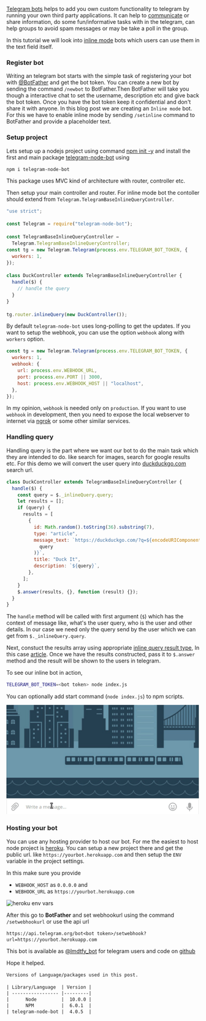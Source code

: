 <!--


---
 'NodeJS : Writing your first telegram bot'
excerpt: 'This post will guide you to create your first inline telegram bot using nodejs'
date: 2018-06-22 00:00:00 IST
updated: 2018-06-22 00:00:00 IST
categories: nodejs
tags: nodejs, telegram, bots
---

-->
<!DOCTYPE html>
<html>

<head>
  <title>basic-git-workflow</title>
  <meta charset="utf-8">
  <meta name="viewport" content="width=device-width, initial-scale=1.0">

  <link rel="stylesheet" href="./css/bootstrap.css">
  <link rel="stylesheet" href="./css/bootstrap.grid.css">
  <link rel="stylesheet" href="./css/bootstrap.min.css">
  <link rel="stylesheet" href="./css/bootstrap-reboot.min.css">
  <link rel="stylesheet" href="./css/bootstrap.css.map">
  <link rel="stylesheet" href="./css/blog-home.css">
  <link rel="stylesheet" href="./css/prism.css">
  <script async defer src="./css/prism.js"></script>
</head>

<body>

[Telegram bots][telegram_bot] helps to add you own custom functionality to telegram by running your own third party applications. It can
help to [communicate][gifs_bot] or share information, do some fun/informative tasks with in the telegram, can help groups to avoid spam messages or may be
take a poll in the group.

In this tutorial we will look into [inline mode][inline_mode] bots which users can use them in the text field itself.

### <a class="anchor" name="register-bot" href="#register-bot"><i class="anchor-icon"></i></a>Register bot

Writing an telegram bot starts with the simple task of registering your bot with [@BotFather][bot_father] and get the bot token.
You can create a new bot by sending the command `/newbot` to BotFather.Then BotFather will take you though a interactive chat
to set the username, description etc and give back the bot token. Once you have the bot token keep it confidential and don't share it with anyone.
In this blog post we are creating an `Inline mode` bot. For this we have to enable inline mode by sending `/setinline` command to BotFather and provide a placeholder text.

### <a class="anchor" name="setup-project" href="#setup-project"><i class="anchor-icon"></i></a>Setup project

Lets setup up a nodejs project using command [npm init -y][npm_init_y]
and install the first and main package [telegram-node-bot][telegram-node-bot] using

```
npm i telegram-node-bot
```

This package uses MVC kind of architecture with router, controller etc.

Then setup your main controller and router. For inline mode bot the contoller should extend from `Telegram.TelegramBaseInlineQueryController`.

```js
"use strict";

const Telegram = require("telegram-node-bot");

const TelegramBaseInlineQueryController =
  Telegram.TelegramBaseInlineQueryController;
const tg = new Telegram.Telegram(process.env.TELEGRAM_BOT_TOKEN, {
  workers: 1,
});

class DuckController extends TelegramBaseInlineQueryController {
  handle($) {
    // handle the query
  }
}

tg.router.inlineQuery(new DuckController());
```

By default `telegram-node-bot` uses long-polling to get the updates. If you want to setup the webhook, you can use the option `webhook` along with `workers` option.

```js
const tg = new Telegram.Telegram(process.env.TELEGRAM_BOT_TOKEN, {
  workers: 1,
  webhook: {
    url: process.env.WEBHOOK_URL,
    port: process.env.PORT || 3000,
    host: process.env.WEBHOOK_HOST || "localhost",
  },
});
```

In my opinion, `webhook` is needed only on `production`. If you want to use `webhook` in development, then you need to expose the local webserver to internet via [ngrok][ngrok] or some other similar services.

### <a class="anchor" name="handling-query" href="#handling-query"><i class="anchor-icon"></i></a>Handling query

Handling query is the part where we want our bot to do the main task which they are intended to do. like search for images, search for google results etc.
For this demo we will convert the user query into [duckduckgo.com][duck] search url.

```js
class DuckController extends TelegramBaseInlineQueryController {
  handle($) {
    const query = $._inlineQuery.query;
    let results = [];
    if (query) {
      results = [
        {
          id: Math.random().toString(36).substring(7),
          type: "article",
          message_text: `https://duckduckgo.com/?q=${encodeURIComponent(
            query
          )}`,
          title: "Duck It",
          description: `${query}`,
        },
      ];
    }
    $.answer(results, {}, function (result) {});
  }
}
```

The `handle` method will be called with first argument (`$`) which has the context of message like, what's the user query, who is the user and other details.
In our case we need only the query send by the user which we can get from `$._inlineQuery.query`.

Next, constuct the results array using appropriate [inline query result type][query_result_type], In this case [article][result_type_article].
Once we have the results constructed, pass it to `$.answer` method and the result will be shown to the users in telegram.

To see our inline bot in action,

```sh
TELEGRAM_BOT_TOKEN=<bot token> node index.js
```

You can optionally add start command (`node index.js`) to npm scripts.

![lmdtf_bot][lmdtfy_gif]

### <a class="anchor" name="hosting-your-bot" href="#hosting-your-bot"><i class="anchor-icon"></i></a>Hosting your bot

You can use any hosting provider to host our bot. For me the easiest to host node project is [heroku][heroku].
You can setup a new project there and get the public url. like `https://yourbot.herokuapp.com` and then setup the `ENV` variable in the project settings.

In this make sure you provide

- `WEBHOOK_HOST` as `0.0.0.0` and
- `WEBHOOK_URL` as `https://yourbot.herokuapp.com`

![heroku env vars][heroku_env_vars]

After this go to **BotFather** and set webhookurl using the command `/setwebhookurl` or
use the api url

```
https://api.telegram.org/bot<bot token>/setwebhook?url=https://yourbot.herokuapp.com
```

This bot is available as [@lmdtfy_bot][lmdtfy_bot] for telegram users and code on [github][lmdtfy_bot_github]

Hope it helped.

    Versions of Language/packages used in this post.

    | Library/Language  | Version |
    | ----------------- |---------|
    |      Node         |  10.0.0 |
    |      NPM          |  6.0.1  |
    | telegram-node-bot |  4.0.5  |

[telegram_bot]: https://core.telegram.org/bots
[gifs_bot]: https://t.me/gif
[bot_father]: https://telegram.me/botfather
[inline_mode]: https://core.telegram.org/bots#inline-mode
[npm_init_y]: /2018/03/nodejs-npm-init-with-custom-values.html
[telegram-node-bot]: https://npmjs.org/package/telegram-node-bot
[ngrok]: https://ngrok.com/
[duck]: https://duckduckgo.com/
[query_result_type]: https://core.telegram.org/bots/api#inlinequeryresult
[result_type_article]: https://core.telegram.org/bots/api#inlinequeryresultarticle
[lmdtfy_gif]: https://raw.githubusercontent.com/revathskumar/lmdtfy_bot/master/images/lmdtfy.gif
[heroku]: http://heroku.com/
[heroku_env_vars]: https://s3.ap-south-1.amazonaws.com/revathskumar-blog-images/2018/telegram-bot/heroku-vars-updated.png
[lmdtfy_bot]: https://t.me/lmdtfy_bot
[lmdtfy_bot_github]: https://github.com/revathskumar/lmdtfy_bot
